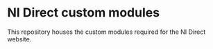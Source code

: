 # NI Direct custom modules

This repository houses the custom modules required for the NI Direct website.
